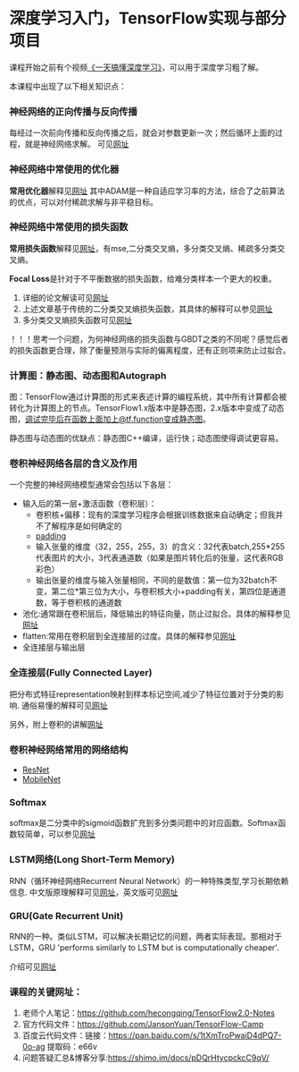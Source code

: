 # 深度学习入门，TensorFlow实现与部分项目

课程开始之前有个视频[《一天搞懂深度学习》](https://v.youku.com/v_show/id_XNDM4Mzc4Mjk0NA==.html?spm=a2h0c.8166622.PhoneSokuUgc_1.dscreenshot)，可以用于深度学习粗了解。

本课程中出现了以下相关知识点：

### 神经网络的正向传播与反向传播
每经过一次前向传播和反向传播之后，就会对参数更新一次；然后循环上面的过程，就是神经网络求解。
可见[网址](https://www.jianshu.com/p/765d603c76a0)

### 神经网络中常使用的优化器
**常用优化器**解释见[网址](https://www.jianshu.com/p/b59f40152989)
其中ADAM是一种自适应学习率的方法，综合了之前算法的优点，可以对付稀疏求解与非平稳目标。

### 神经网络中常使用的损失函数
**常用损失函数**解释见[网址](https://www.cnblogs.com/panchuangai/p/12567978.html)，有mse,二分类交叉熵，多分类交叉熵、稀疏多分类交叉熵。

**Focal Loss**是针对于不平衡数据的损失函数，给难分类样本一个更大的权重。
1. 详细的论文解读可见[网址](https://blog.csdn.net/qq_34199326/article/details/83824778)
2. 上述文章基于传统的二分类交叉熵损失函数，其具体的解释可以参见[网址](https://www.jianshu.com/p/b07f4cd32ba6)
3. 多分类交叉熵损失函数可见[网址](https://blog.csdn.net/u014380165/article/details/77284921)

！！！思考一个问题，为何神经网络的损失函数与GBDT之类的不同呢？感觉后者的损失函数更合理，除了衡量预测与实际的偏离程度，还有正则项来防止过拟合。

### 计算图：静态图、动态图和Autograph
图：TensorFlow通过计算图的形式来表述计算的编程系统，其中所有计算都会被转化为计算图上的节点。TensorFlow1.x版本中是静态图，2.x版本中变成了动态图，调试完毕后在函数上面加上@tf.function变成静态图。


静态图与动态图的优缺点：静态图C++编译，运行快；动态图使得调试更容易。


### 卷积神经网络各层的含义及作用
一个完整的神经网络模型通常会包括以下各层：
- 输入后的第一层+激活函数（卷积层）：
  - 卷积核+偏移：现有的深度学习程序会根据训练数据来自动确定；但我并不了解程序是如何确定的
  - [padding](https://blog.csdn.net/baidu_36161077/article/details/81165531)
  - 输入张量的维度（32，255，255，3）的含义：32代表batch,255*255代表图片的大小，3代表通道数（如果是图片转化后的张量，这代表RGB彩色）
  - 输出张量的维度与输入张量相同，不同的是数值：第一位为32batch不变，第二位*第三位为大小，与卷积核大小+padding有关，第四位是通道数，等于卷积核的通道数
- 池化:通常跟在卷积层后，降低输出的特征向量，防止过拟合。具体的解释参见[网址](https://blog.csdn.net/danieljianfeng/article/details/42433475)
- flatten:常用在卷积层到全连接层的过度。具体的解释参见[网址](https://blog.csdn.net/program_developer/article/details/80853425)
- 全连接层与输出层


### 全连接层(Fully Connected Layer)
把分布式特征representation映射到样本标记空间,减少了特征位置对于分类的影响.
通俗易懂的解释可见[网址](https://zhuanlan.zhihu.com/p/33841176)

另外，附上卷积的讲解[网址](https://www.zhihu.com/question/22298352)

### 卷积神经网络常用的网络结构
- [ResNet](https://zhuanlan.zhihu.com/p/31852747)
- [MobileNet](https://zhuanlan.zhihu.com/p/80154731)

### Softmax
softmax是二分类中的sigmoid函数扩充到多分类问题中的对应函数。Softmax函数较简单，可以参见[网址](https://blog.csdn.net/lz_peter/article/details/84574716)

### LSTM网络(Long Short-Term Memory)
RNN（循环神经网络Recurrent Neural Network）的一种特殊类型,学习长期依赖信息.
中文版原理解释可见[网址](https://www.jianshu.com/p/9dc9f41f0b29)，英文版可见[网址](http://colah.github.io/posts/2015-08-Understanding-LSTMs/)

### GRU(Gate Recurrent Unit)
RNN的一种。类似LSTM，可以解决长期记忆的问题，两者实际表现。那相对于LSTM，GRU 'performs similarly to LSTM but is computationally cheaper'.

介绍可见[网址](https://zhuanlan.zhihu.com/p/32481747)


### 课程的关键网址：
1. 老师个人笔记：https://github.com/hecongqing/TensorFlow2.0-Notes
2. 官方代码文件：https://github.com/JansonYuan/TensorFlow-Camp
3. 百度云代码文件：链接：https://pan.baidu.com/s/1tXmTroPwaiD4dPQ7-0o-ag  提取码：e66v
4. 问题答疑汇总&博客分享:https://shimo.im/docs/pDQrHtycpckcC9qV/

